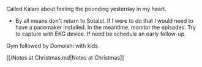 Called Kalani about feeling the pounding yesterday in my heart.
- By all means don't return to Sotalol. If I were to do that I would need to have a pacemaker installed. In the meantime, monitor the episodes. Try to capture with EKG device. If need be schedule an early follow-up.

Gym followed by Domoishi with kids.

[[/Notes at Christmas.md|Notes at Christmas]]


